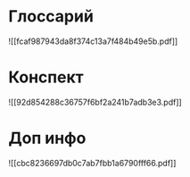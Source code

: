 # Глоссарий
![[fcaf987943da8f374c13a7f484b49e5b.pdf]]
# Конспект
![[92d854288c36757f6bf2a241b7adb3e3.pdf]]
# Доп инфо
![[cbc8236697db0c7ab7fbb1a6790fff66.pdf]]